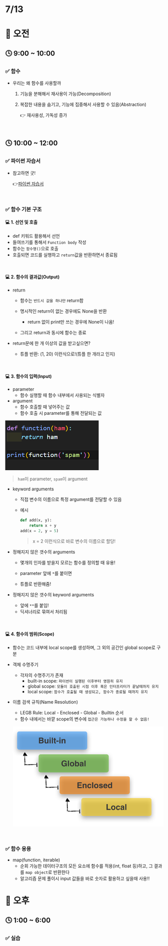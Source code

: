 # 7/13

# 🌇 오전

## 🕓 9:00 ~ 10:00

### ✅ 함수

- 우리는 왜 함수를 사용할까

  1. 기능을 분해해서 재사용이 가능(Decomposition)

  2. 복잡한 내용을 숨기고, 기능에 집중해서 사용할 수 있음(Abstraction)

     👉 재사용성, 가독성 증가

<br>



## 🕓 10:00 ~ 12:00

### ✅ 파이썬 자습서

- 참고하면 굿!

  👉[파이썬 자습서](https://docs.python.org/3/)

<br>



### ✅ 함수 기본 구조

#### 💻 1. 선언 및 호출

- def 키워드 활용해서 선언
- 들여쓰기를 통해서 `Function body` 작성
- 함수는 `함수명()`으로 호출
- 호출되면 코드를 실행하고 `return`값을 반환하면서 종료됨

<br>



#### 💻 2. 함수의 결과값(Output)

- return
  - 함수는 `반드시 값을 하나만` return함
  - 명시적인 return이 없는 경우에도 None을 반환
    - return 없이 print만 쓰는 경우에 None이 나옴!

  - 그리고 return과 동시에 함수는 종료

- return문에 한 개 이상의 값을 받고싶으면?
  - 튜플 반환: (1, 20) 이런식으로!(튜플 한 개라고 인지)

<br>



#### 💻 3. 함수의 입력(Input)

- parameter
  - 함수 실행할 때 함수 내부에서 사용되는 식별자
- argument
  - 함수 호출할 때 넣어주는 값
  - 함수 호출 시 parameter를 통해 전달되는 값

![image-20220713153443780](Python_220713.assets/image-20220713153443780.png)

> `ham`이 parameter, `spam`이 argument

- keyword arguments

  - 직접 변수의 이름으로 특정 argument를 전달할 수 있음

  - 예시

    ```python
    def add(x, y):
        return x + y
    add(x = 2, y = 5)
    ```

    > x = 2 이런식으로 바로 변수의 이름으로 할당!


- 정해지지 않은 갯수의 arguments


  - 몇개의 인자를 받을지 모르는 함수를 정의할 때 유용!

  - parameter 앞에 `*`를 붙이면

  - 튜플로 반환해줌!

    

- 정해지지 않은 갯수의 keyword arguments
  - 앞에 `**`를 붙임!
  - 딕셔너리로 묶여서 처리됨

<br>



#### 💻 4. 함수의 범위(Scope)

- 함수는 코드 내부에 local scope를 생성하며, 그 외의 공간인 global scope로 구분

- 객체 수명주기
  - 각자의 수명주기가 존재
    - built-in scope: `파이썬이 실행된 이후부터 영원히 유지`
    - global scope: `모듈이 호출된 시점 이후 혹은 인터프리터가 끝날때까지 유지`
    - local scope: `함수가 호출될 때 생성되고, 함수가 종료될 때까지 유지`

- 이름 검색 규칙(Name Resolution)
  - LEGB Rule: Local - Enclosed - Global - Builtin 순서
  - 함수 내에서는 바깥 scope의 변수에 `접근은 가능하나 수정을 할 수 없음!`
  
  ![Python Namespaces, Scope Resolution, and the LEGB Rule - A Beginner's Guide](Python_220713.assets/1520575535968.jpeg)

<br>

### ✅ 함수 응용

- map(function, iterable)
  - 순회 가능한 데이터구조의 모든 요소에 함수를 적용(int, float 등)하고, 그 결과를 `map object`로 반환한다
  - 알고리즘 문제 풀이시 input 값들을 바로 숫자로 활용하고 싶을때 사용!!



# 🌆 오후

## 🕓 1:00 ~ 6:00

### ✅ 실습

